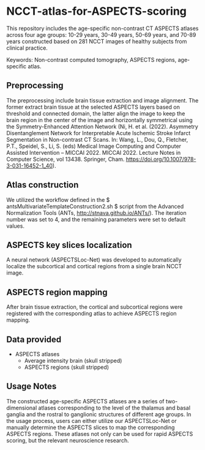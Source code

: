 # NCCT-atlas-for-ASPECTS-scoring
This repository includes the age-specific non-contrast CT ASPECTS atlases across four age groups: 10-29 years, 30-49 years, 50-69 years, and 70-89 years constructed based on 281 NCCT images of healthy subjects from clinical practice. 

Keywords: Non-contrast computed tomography, ASPECTS regions, age-specific atlas. 

## Preprocessing
The preprocessing include brain tissue extraction and image alignment. The former extract brain tissue at the selected ASPECTS layers based on threshold and connected domain, the latter align the image to keep the brain region in the center of the image and horizontally symmetrical using the Symmetry-Enhanced Attention Network (Ni, H. et al. (2022). Asymmetry Disentanglement Network for Interpretable Acute Ischemic Stroke Infarct Segmentation in Non-contrast CT Scans. In: Wang, L., Dou, Q., Fletcher, P.T., Speidel, S., Li, S. (eds) Medical Image Computing and Computer Assisted Intervention – MICCAI 2022. MICCAI 2022. Lecture Notes in Computer Science, vol 13438. Springer, Cham. https://doi.org/10.1007/978-3-031-16452-1_40).

## Atlas construction
We utilized the workflow defined in the $ antsMultivariateTemplateConstruction2.sh $ script from the Advanced Normalization Tools (ANTs, http://stnava.github.io/ANTs/). The iteration number was set to 4, and the remaining parameters were set to default values.

## ASPECTS key slices localization
A neural network (ASPECTSLoc-Net) was developed to automatically localize the subcortical and cortical regions from a single brain NCCT image.  

## ASPECTS region mapping
After brain tissue extraction, the cortical and subcortical regions were registered with the corresponding atlas to achieve ASPECTS region mapping.

## Data provided 
* ASPECTS atlases
  * Average intensity brain (skull stripped)
  * ASPECTS regions (skull stripped) 
  
## Usage Notes 
The constructed age-specific ASPECTS atlases are a series of two-dimensional atlases corresponding to the level of the thalamus and basal ganglia and the rostral to ganglionic structures of different age groups. In the usage process, users can either utilize our ASPECTSLoc-Net or manually determine the ASPECTS slices to map the corresponding ASPECTS regions. These atlases not only can be used for rapid ASPECTS scoring, but the relevant neuroscience research.
  

  

